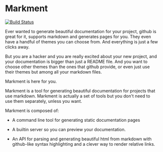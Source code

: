 # Markment

[![Build Status](https://secure.travis-ci.org/gabrielfalcao/markment.png?branch=master)](http://travis-ci.org/#!/gabrielfalcao/markment)

Ever wanted to generate beautiful documentation for your project,
github is great for it, supports markdown and generates pages for
you. They even have a handful of themes you can choose from. And
everything is just a few clicks away.

But you are a hacker and you are really excited about your new
project, and your documentation is bigger than just a README file. And
you want to choose other themes than the ones that github provide, or
even just use their themes but among all your markdown files.

Markment is here for you.

Markment is a tool for generating beautiful documentation for projects
that use markdown. Markment is actually a set of tools but you don't
need to use them separately, unless you want.

Markment is composed of:

* A command line tool for generating static documentation pages

* A builtin server so you can preview your documentation.

* An API for parsing and generating beautiful html from markdown with github-like syntax highlighting and a clever way to render relative links.
